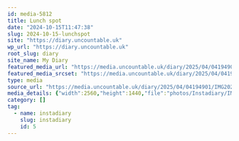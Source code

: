 ```yaml
---
id: media-5812
title: Lunch spot
date: "2024-10-15T11:47:38"
slug: 2024-10-15-lunchspot
site: "https://diary.uncountable.uk"
wp_url: "https://diary.uncountable.uk"
root_slug: diary
site_name: My Diary
featured_media_url: "https://media.uncountable.uk/diary/2025/04/04194901/IMG20241015124738-scaled.webp"
featured_media_srcset: "https://media.uncountable.uk/diary/2025/04/04194901/IMG20241015124738-300x169.webp 300w, https://media.uncountable.uk/diary/2025/04/04194901/IMG20241015124738-1024x576.webp 1024w, https://media.uncountable.uk/diary/2025/04/04194901/IMG20241015124738-150x150.webp 150w, https://media.uncountable.uk/diary/2025/04/04194901/IMG20241015124738-640x360.webp 640w, https://media.uncountable.uk/diary/2025/04/04194901/IMG20241015124738-scaled.webp 2560w"
type: media
source_url: "https://media.uncountable.uk/diary/2025/04/04194901/IMG20241015124738-scaled.webp"
media_details: {"width":2560,"height":1440,"file":"photos/Instadiary/IMG20241015124738-scaled.webp","filesize":177482,"sizes":{"medium":{"file":"IMG20241015124738-300x169.webp","width":300,"height":169,"filesize":10974,"mime_type":"image/webp","source_url":"https://media.uncountable.uk/diary/2025/04/04194901/IMG20241015124738-300x169.webp"},"large":{"file":"IMG20241015124738-1024x576.webp","width":1024,"height":576,"filesize":60120,"mime_type":"image/webp","source_url":"https://media.uncountable.uk/diary/2025/04/04194901/IMG20241015124738-1024x576.webp"},"thumbnail":{"file":"IMG20241015124738-150x150.webp","width":150,"height":150,"filesize":5692,"mime_type":"image/webp","source_url":"https://media.uncountable.uk/diary/2025/04/04194901/IMG20241015124738-150x150.webp"},"mobwidth":{"file":"IMG20241015124738-640x360.webp","width":640,"height":360,"filesize":32606,"mime_type":"image/webp","source_url":"https://media.uncountable.uk/diary/2025/04/04194901/IMG20241015124738-640x360.webp"},"full":{"file":"IMG20241015124738-scaled.webp","width":2560,"height":1440,"mime_type":"image/webp","source_url":"https://media.uncountable.uk/diary/2025/04/04194901/IMG20241015124738-scaled.webp"}},"image_meta":{"aperture":"0","credit":"","camera":"","caption":"","created_timestamp":"0","copyright":"","focal_length":"0","iso":"0","shutter_speed":"0","title":"","orientation":"0","keywords":[]},"original_image":"IMG20241015124738.webp"}
category: []
tag:
  - name: instadiary
    slug: instadiary
    id: 5
---
```


